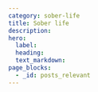 ```yaml
---
category: sober-life
title: Sober life
description:
hero:
  label:
  heading:
  text_markdown:
page_blocks:
  - _id: posts_relevant
---
```

